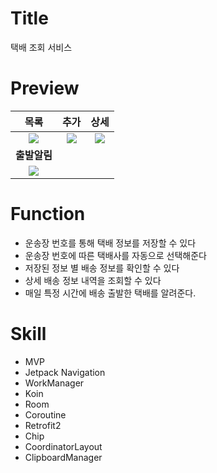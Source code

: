 # Title
택배 조회 서비스

# Preview
목록 | 추가 | 상세
:---: | :---: | :---:
<img src="https://user-images.githubusercontent.com/74343321/135188474-4f7ec6d7-c4ed-40db-8025-f37ed6822833.png"/> | <img src="https://user-images.githubusercontent.com/74343321/135188494-2f9d173b-f30b-433c-a572-e52e7a4a2415.png"/> | <img src="https://user-images.githubusercontent.com/74343321/135188522-b4a8ef36-e6ee-4677-90bb-39fbb93cae3a.png"/>
**출발알림** | |
<img src="https://user-images.githubusercontent.com/74343321/135188565-a5715587-0f0e-4a68-a670-5b2aec208e22.png"/> | | 

# Function
 * 운송장 번호를 통해 택배 정보를 저장할 수 있다
 * 운송장 번호에 따른 택배사를 자동으로 선택해준다
 * 저장된 정보 별 배송 정보를 확인할 수 있다
 * 상세 배송 정보 내역을 조회할 수 있다
 * 매일 특정 시간에 배송 출발한 택배를 알려준다.

# Skill
 * MVP
 * Jetpack Navigation
 * WorkManager
 * Koin
 * Room
 * Coroutine
 * Retrofit2
 * Chip
 * CoordinatorLayout
 * ClipboardManager
